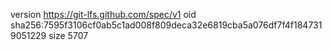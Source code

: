 version https://git-lfs.github.com/spec/v1
oid sha256:7595f3106cf0ab5c1ad008f809deca32e6819cba5a076df7f4f1847319051229
size 5707
